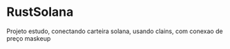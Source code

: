 # RustSolana
Projeto estudo, conectando carteira solana, usando clains, com conexao de preço maskeup
